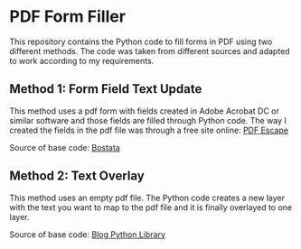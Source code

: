 # PDF Form Filler

This repository contains the Python code to fill forms in PDF using two different methods. The code was taken from different sources and adapted to work according to my requirements.

## Method 1: Form Field Text Update

This method uses a pdf form with fields created in Adobe Acrobat DC or similar software and those fields are filled through Python code. The way I created the fields in the pdf file was through a free site online: [PDF Escape](https://www.pdfescape.com)

Source of base code: [Bostata](https://bostata.com/how-to-populate-fillable-pdfs-with-python/)

## Method 2: Text Overlay

This method uses an empty pdf file. The Python code creates a new layer with the text you want to map to the pdf file and it is finally overlayed to one layer.

Source of base code: [Blog Python Library](https://www.blog.pythonlibrary.org/2018/05/22/filling-pdf-forms-with-python/)

